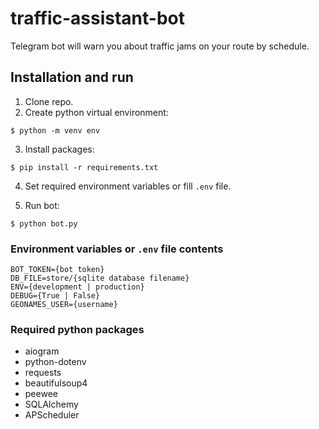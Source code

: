 # traffic-assistant-bot

Telegram bot will warn you about traffic jams on your route by schedule.

## Installation and run

1. Clone repo.
2. Create python virtual environment:

```
$ python -m venv env
```

3. Install packages:

```
$ pip install -r requirements.txt
```

4. Set required environment variables or fill `.env` file.

5. Run bot:

```
$ python bot.py
```

### Environment variables or `.env` file contents

```
BOT_TOKEN={bot token}
DB_FILE=store/{sqlite database filename}
ENV={development | production}
DEBUG={True | False}
GEONAMES_USER={username}
```

### Required python packages

-   aiogram
-   python-dotenv
-   requests
-   beautifulsoup4
-   peewee
-   SQLAlchemy
-   APScheduler
